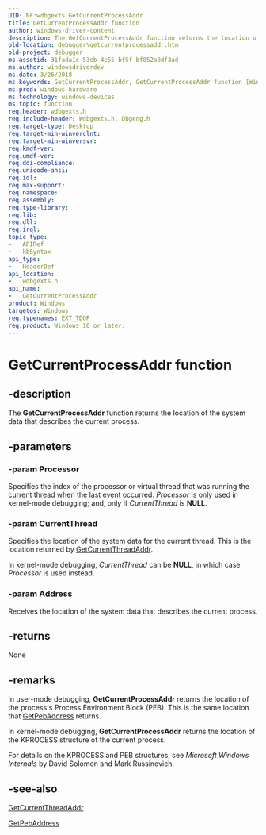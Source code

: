 ```yaml
---
UID: NF:wdbgexts.GetCurrentProcessAddr
title: GetCurrentProcessAddr function
author: windows-driver-content
description: The GetCurrentProcessAddr function returns the location of the system data that describes the current process.
old-location: debugger\getcurrentprocessaddr.htm
old-project: debugger
ms.assetid: 31fada1c-53eb-4e55-bf5f-bf852a8df3ad
ms.author: windowsdriverdev
ms.date: 3/26/2018
ms.keywords: GetCurrentProcessAddr, GetCurrentProcessAddr function [Windows Debugging], WdbgExts_Ref_cf956b74-b0e4-43fa-911f-289b01dbf8c8.xml, debugger.getcurrentprocessaddr, wdbgexts/GetCurrentProcessAddr
ms.prod: windows-hardware
ms.technology: windows-devices
ms.topic: function
req.header: wdbgexts.h
req.include-header: Wdbgexts.h, Dbgeng.h
req.target-type: Desktop
req.target-min-winverclnt: 
req.target-min-winversvr: 
req.kmdf-ver: 
req.umdf-ver: 
req.ddi-compliance: 
req.unicode-ansi: 
req.idl: 
req.max-support: 
req.namespace: 
req.assembly: 
req.type-library: 
req.lib: 
req.dll: 
req.irql: 
topic_type:
-	APIRef
-	kbSyntax
api_type:
-	HeaderDef
api_location:
-	wdbgexts.h
api_name:
-	GetCurrentProcessAddr
product: Windows
targetos: Windows
req.typenames: EXT_TDOP
req.product: Windows 10 or later.
---
```


# GetCurrentProcessAddr function


## -description


The <b>GetCurrentProcessAddr</b> function returns the location of the system data that describes the current process.


## -parameters




### -param Processor

Specifies the index of the processor or virtual thread that was running the current thread when the last event occurred.  <i>Processor</i> is only used in kernel-mode debugging; and, only if <i>CurrentThread</i> is <b>NULL</b>.


### -param CurrentThread

Specifies the location of the system data for the current thread.  This is the location returned by <a href="https://msdn.microsoft.com/library/windows/hardware/ff545889">GetCurrentThreadAddr</a>.

In kernel-mode debugging, <i>CurrentThread</i> can be <b>NULL</b>, in which case <i>Processor</i> is used instead.


### -param Address

Receives the location of the system data that describes the current process.


## -returns



None




## -remarks



In user-mode debugging, <b>GetCurrentProcessAddr</b> returns the location of the process's Process Environment Block (PEB).  This is the same location that <a href="https://msdn.microsoft.com/library/windows/hardware/ff548122">GetPebAddress</a> returns.

In kernel-mode debugging, <b>GetCurrentProcessAddr</b> returns the location of the KPROCESS structure of the current process.

For details on the KPROCESS and PEB structures, see <i>Microsoft Windows Internals</i> by David Solomon and Mark Russinovich.




## -see-also




<a href="https://msdn.microsoft.com/library/windows/hardware/ff545889">GetCurrentThreadAddr</a>



<a href="https://msdn.microsoft.com/library/windows/hardware/ff548122">GetPebAddress</a>
 

 

